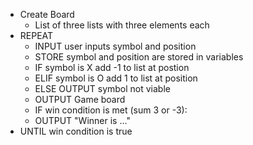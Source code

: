 


- Create Board
    - List of three lists with three elements each
- REPEAT
    - INPUT user inputs symbol and position
    - STORE symbol and position are stored in variables
    - IF symbol is X 
        add -1 to list at postion
    - ELIF symbol is O
         add 1 to list at position
    - ELSE 
        OUTPUT symbol not viable
    - OUTPUT Game board
    - IF win condition is met (sum 3 or -3): 
    -   OUTPUT "Winner is ..."
- UNTIL win condition is true
    


